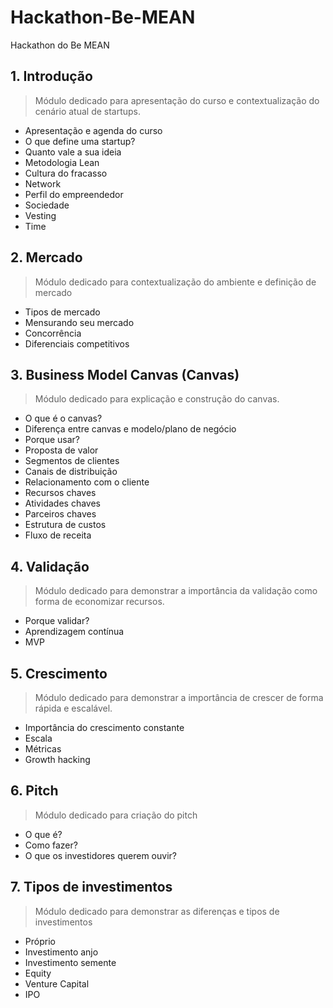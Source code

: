 # Hackathon-Be-MEAN
Hackathon do Be MEAN

## 1. Introdução
> Módulo dedicado para apresentação do curso e contextualização do cenário atual de startups.

- Apresentação e agenda do curso
- O que define uma startup?
- Quanto vale a sua ideia
- Metodologia Lean
- Cultura do fracasso
- Network
- Perfil do empreendedor
- Sociedade
- Vesting
- Time

## 2. Mercado
> Módulo dedicado para contextualização do ambiente e definição de mercado

- Tipos de mercado
- Mensurando seu mercado
- Concorrência
- Diferenciais competitivos

## 3. Business Model Canvas (Canvas)
> Módulo dedicado para explicação e construção do canvas.

- O que é o canvas?
- Diferença entre canvas e modelo/plano de negócio
- Porque usar?
- Proposta de valor
- Segmentos de clientes
- Canais de distribuição
- Relacionamento com o cliente
- Recursos chaves
- Atividades chaves
- Parceiros chaves
- Estrutura de custos
- Fluxo de receita

## 4. Validação
> Módulo dedicado para demonstrar a importância da validação como forma de economizar recursos.

- Porque validar?
- Aprendizagem contínua
- MVP

## 5. Crescimento
> Módulo dedicado para demonstrar a importância de crescer de forma rápida e escalável.

- Importância do crescimento constante
- Escala
- Métricas
- Growth hacking

## 6. Pitch
> Módulo dedicado para criação do pitch

- O que é?
- Como fazer?
- O que os investidores querem ouvir?

## 7. Tipos de investimentos
> Módulo dedicado para demonstrar as diferenças e tipos de investimentos

- Próprio
- Investimento anjo
- Investimento semente
- Equity
- Venture Capital
- IPO
